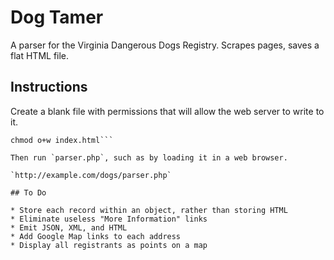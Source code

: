 # Dog Tamer

A parser for the Virginia Dangerous Dogs Registry. Scrapes pages, saves a flat HTML file.

## Instructions

Create a blank file with permissions that will allow the web server to write to it.

```touch index.html;
chmod o+w index.html```

Then run `parser.php`, such as by loading it in a web browser.

`http://example.com/dogs/parser.php`

## To Do

* Store each record within an object, rather than storing HTML
* Eliminate useless "More Information" links
* Emit JSON, XML, and HTML
* Add Google Map links to each address
* Display all registrants as points on a map
